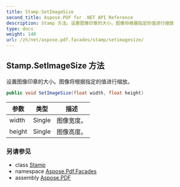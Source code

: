```yaml
---
title: Stamp.SetImageSize
second_title: Aspose.PDF for .NET API Reference
description: Stamp 方法。设置图像印章的大小。图像将根据指定的值进行缩放
type: docs
weight: 140
url: /zh/net/aspose.pdf.facades/stamp/setimagesize/
---
```

## Stamp.SetImageSize 方法

设置图像印章的大小。图像将根据指定的值进行缩放。

```csharp
public void SetImageSize(float width, float height)
```

| 参数 | 类型 | 描述 |
| --- | --- | --- |
| width | Single | 图像宽度。 |
| height | Single | 图像高度。 |

### 另请参见

* class [Stamp](../)
* namespace [Aspose.Pdf.Facades](../../../aspose.pdf.facades/)
* assembly [Aspose.PDF](../../../)